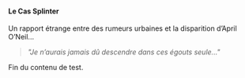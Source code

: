 #### Le Cas Splinter

Un rapport étrange entre des rumeurs urbaines et la disparition d’April O’Neil...

> *"Je n’aurais jamais dû descendre dans ces égouts seule..."*

Fin du contenu de test.
